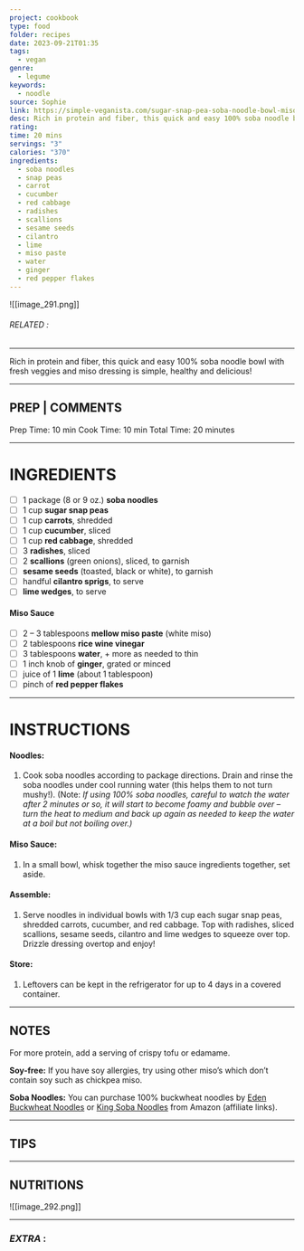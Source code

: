 ```yaml
---
project: cookbook
type: food
folder: recipes
date: 2023-09-21T01:35
tags:
  - vegan
genre:
  - legume
keywords:
  - noodle
source: Sophie
link: https://simple-veganista.com/sugar-snap-pea-soba-noodle-bowl-miso/#tasty-recipes-8744
desc: Rich in protein and fiber, this quick and easy 100% soba noodle bowl with fresh veggies and miso dressing is simple, healthy and delicious!
rating: 
time: 20 mins
servings: "3"
calories: "370"
ingredients:
  - soba noodles
  - snap peas
  - carrot
  - cucumber
  - red cabbage
  - radishes
  - scallions
  - sesame seeds
  - cilantro
  - lime
  - miso paste
  - water
  - ginger
  - red pepper flakes
---
```


![[image_291.png]]
###### *RELATED* : 
---
Rich in protein and fiber, this quick and easy 100% soba noodle bowl with fresh veggies and miso dressing is simple, healthy and delicious!

---
## PREP | COMMENTS

Prep Time: 10 min Cook Time: 10 min Total Time: 20 minutes

---
# INGREDIENTS

- [ ] 1 package (8 or 9 oz.) **soba noodles**
- [ ] 1 cup **sugar snap peas**
- [ ] 1 cup **carrots**, shredded
- [ ] 1 cup **cucumber**, sliced
- [ ] 1 cup **red cabbage**, shredded
- [ ] 3 **radishes**, sliced
- [ ] 2 **scallions** (green onions), sliced, to garnish
- [ ] **sesame seeds** (toasted, black or white), to garnish
- [ ] handful **cilantro sprigs**, to serve
- [ ] **lime wedges**, to serve

#### Miso Sauce

- [ ] 2 – 3 tablespoons **mellow miso paste** (white miso)
- [ ] 2 tablespoons **rice wine vinegar**
- [ ] 3 tablespoons **water**, + more as needed to thin
- [ ] 1 inch knob of **ginger**, grated or minced
- [ ] juice of 1 **lime** (about 1 tablespoon)
- [ ] pinch of **red pepper flakes**

---
# INSTRUCTIONS

#### **Noodles:** 
1. Cook soba noodles according to package directions. Drain and rinse the soba noodles under cool running water (this helps them to not turn mushy!). (Note: _If using 100% soba noodles, careful to watch the water after 2 minutes or so, it will start to become foamy and bubble over – turn the heat to medium and back up again as needed to keep the water at a boil but not boiling over.)_

#### **Miso Sauce:** 
1. In a small bowl, whisk together the miso sauce ingredients together, set aside.

#### **Assemble:** 
1. Serve noodles in individual bowls with 1/3 cup each sugar snap peas, shredded carrots, cucumber, and red cabbage. Top with radishes, sliced scallions, sesame seeds, cilantro and lime wedges to squeeze over top. Drizzle dressing overtop and enjoy!

#### **Store:** 
1. Leftovers can be kept in the refrigerator for up to 4 days in a covered container.

---
## NOTES

For more protein, add a serving of crispy tofu or edamame.

**Soy-free:** If you have soy allergies, try using other miso’s which don’t contain soy such as chickpea miso.

**Soba Noodles:** You can purchase 100% buckwheat noodles by [Eden Buckwheat Noodles](https://amzn.to/3ax7W4v) or [King Soba Noodles](https://amzn.to/3cwlZJk) from Amazon (affiliate links).

---
## TIPS



---
## NUTRITIONS

![[image_292.png]]

---
### *EXTRA* :



